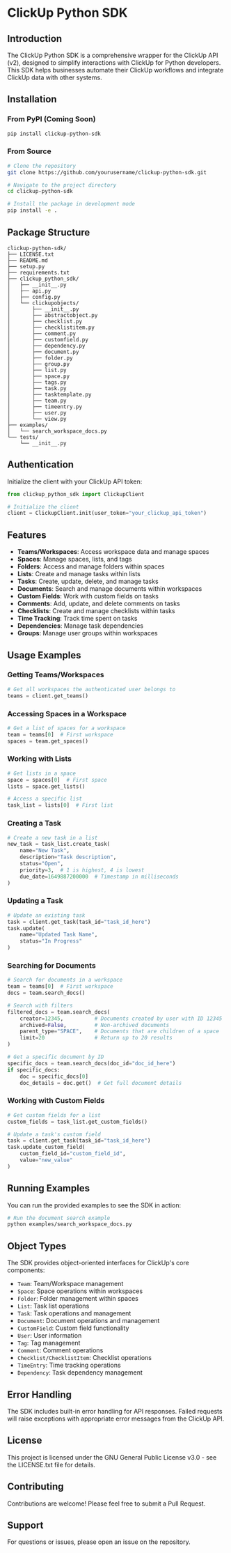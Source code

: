 # ClickUp Python SDK

## Introduction
The ClickUp Python SDK is a comprehensive wrapper for the ClickUp API (v2), designed to simplify interactions with ClickUp for Python developers. This SDK helps businesses automate their ClickUp workflows and integrate ClickUp data with other systems.

## Installation

### From PyPI (Coming Soon)
```bash
pip install clickup-python-sdk
```

### From Source
```bash
# Clone the repository
git clone https://github.com/yourusername/clickup-python-sdk.git

# Navigate to the project directory
cd clickup-python-sdk

# Install the package in development mode
pip install -e .
```

## Package Structure
```
clickup-python-sdk/
├── LICENSE.txt
├── README.md
├── setup.py
├── requirements.txt
├── clickup_python_sdk/
│   ├── __init__.py
│   ├── api.py
│   ├── config.py
│   └── clickupobjects/
│       ├── __init__.py
│       ├── abstractobject.py
│       ├── checklist.py
│       ├── checklistitem.py
│       ├── comment.py
│       ├── customfield.py
│       ├── dependency.py
│       ├── document.py
│       ├── folder.py
│       ├── group.py
│       ├── list.py
│       ├── space.py
│       ├── tags.py
│       ├── task.py
│       ├── tasktemplate.py
│       ├── team.py
│       ├── timeentry.py
│       ├── user.py
│       └── view.py
├── examples/
│   └── search_workspace_docs.py
└── tests/
    └── __init__.py
```

## Authentication
Initialize the client with your ClickUp API token:

```python
from clickup_python_sdk import ClickupClient

# Initialize the client
client = ClickupClient.init(user_token="your_clickup_api_token")
```

## Features
- **Teams/Workspaces**: Access workspace data and manage spaces
- **Spaces**: Manage spaces, lists, and tags
- **Folders**: Access and manage folders within spaces
- **Lists**: Create and manage tasks within lists
- **Tasks**: Create, update, delete, and manage tasks
- **Documents**: Search and manage documents within workspaces
- **Custom Fields**: Work with custom fields on tasks
- **Comments**: Add, update, and delete comments on tasks
- **Checklists**: Create and manage checklists within tasks
- **Time Tracking**: Track time spent on tasks
- **Dependencies**: Manage task dependencies
- **Groups**: Manage user groups within workspaces

## Usage Examples

### Getting Teams/Workspaces
```python
# Get all workspaces the authenticated user belongs to
teams = client.get_teams()
```

### Accessing Spaces in a Workspace
```python
# Get a list of spaces for a workspace
team = teams[0]  # First workspace
spaces = team.get_spaces()
```

### Working with Lists
```python
# Get lists in a space
space = spaces[0]  # First space
lists = space.get_lists()

# Access a specific list
task_list = lists[0]  # First list
```

### Creating a Task
```python
# Create a new task in a list
new_task = task_list.create_task(
    name="New Task",
    description="Task description",
    status="Open",
    priority=3,  # 1 is highest, 4 is lowest
    due_date=1649887200000  # Timestamp in milliseconds
)
```

### Updating a Task
```python
# Update an existing task
task = client.get_task(task_id="task_id_here")
task.update(
    name="Updated Task Name",
    status="In Progress"
)
```

### Searching for Documents
```python
# Search for documents in a workspace
team = teams[0]  # First workspace
docs = team.search_docs()

# Search with filters
filtered_docs = team.search_docs(
    creator=12345,          # Documents created by user with ID 12345
    archived=False,         # Non-archived documents
    parent_type="SPACE",    # Documents that are children of a space
    limit=20                # Return up to 20 results
)

# Get a specific document by ID
specific_docs = team.search_docs(doc_id="doc_id_here")
if specific_docs:
    doc = specific_docs[0]
    doc_details = doc.get()  # Get full document details
```

### Working with Custom Fields
```python
# Get custom fields for a list
custom_fields = task_list.get_custom_fields()

# Update a task's custom field
task = client.get_task(task_id="task_id_here")
task.update_custom_field(
    custom_field_id="custom_field_id",
    value="new_value"
)
```

## Running Examples
You can run the provided examples to see the SDK in action:

```bash
# Run the document search example
python examples/search_workspace_docs.py
```

## Object Types
The SDK provides object-oriented interfaces for ClickUp's core components:
- `Team`: Team/Workspace management
- `Space`: Space operations within workspaces
- `Folder`: Folder management within spaces
- `List`: Task list operations
- `Task`: Task operations and management
- `Document`: Document operations and management
- `CustomField`: Custom field functionality
- `User`: User information
- `Tag`: Tag management
- `Comment`: Comment operations
- `Checklist/ChecklistItem`: Checklist operations
- `TimeEntry`: Time tracking operations
- `Dependency`: Task dependency management

## Error Handling
The SDK includes built-in error handling for API responses. Failed requests will raise exceptions with appropriate error messages from the ClickUp API.

## License
This project is licensed under the GNU General Public License v3.0 - see the LICENSE.txt file for details.

## Contributing
Contributions are welcome! Please feel free to submit a Pull Request.

## Support
For questions or issues, please open an issue on the repository.
